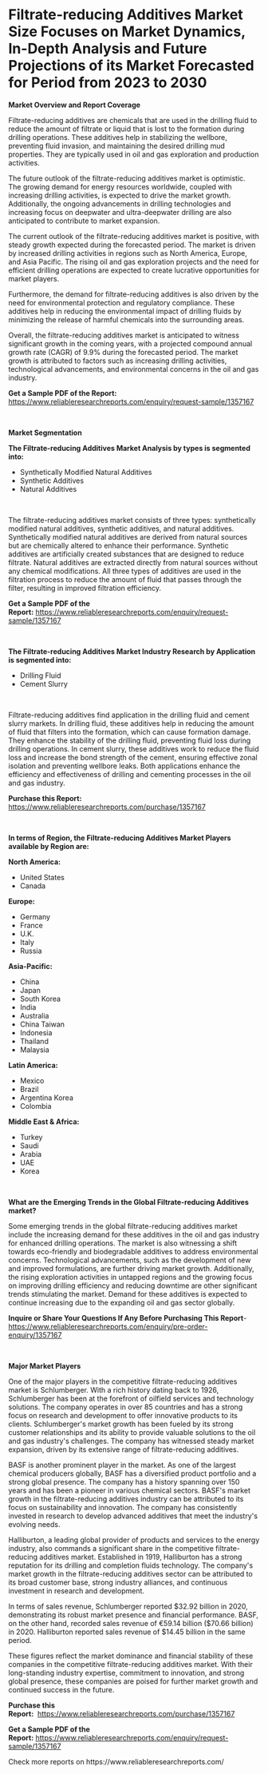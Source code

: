 <p><h1>Filtrate-reducing Additives Market Size Focuses on Market Dynamics, In-Depth Analysis and Future Projections of its Market Forecasted for Period from 2023 to 2030</h1></p><p><strong>Market Overview and Report Coverage</strong></p>
<p><p>Filtrate-reducing additives are chemicals that are used in the drilling fluid to reduce the amount of filtrate or liquid that is lost to the formation during drilling operations. These additives help in stabilizing the wellbore, preventing fluid invasion, and maintaining the desired drilling mud properties. They are typically used in oil and gas exploration and production activities.</p><p>The future outlook of the filtrate-reducing additives market is optimistic. The growing demand for energy resources worldwide, coupled with increasing drilling activities, is expected to drive the market growth. Additionally, the ongoing advancements in drilling technologies and increasing focus on deepwater and ultra-deepwater drilling are also anticipated to contribute to market expansion.</p><p>The current outlook of the filtrate-reducing additives market is positive, with steady growth expected during the forecasted period. The market is driven by increased drilling activities in regions such as North America, Europe, and Asia Pacific. The rising oil and gas exploration projects and the need for efficient drilling operations are expected to create lucrative opportunities for market players.</p><p>Furthermore, the demand for filtrate-reducing additives is also driven by the need for environmental protection and regulatory compliance. These additives help in reducing the environmental impact of drilling fluids by minimizing the release of harmful chemicals into the surrounding areas.</p><p>Overall, the filtrate-reducing additives market is anticipated to witness significant growth in the coming years, with a projected compound annual growth rate (CAGR) of 9.9% during the forecasted period. The market growth is attributed to factors such as increasing drilling activities, technological advancements, and environmental concerns in the oil and gas industry.</p></p>
<p><strong>Get a Sample PDF of the Report:</strong> <a href="https://www.reliableresearchreports.com/enquiry/request-sample/1357167">https://www.reliableresearchreports.com/enquiry/request-sample/1357167</a></p>
<p>&nbsp;</p>
<p><strong>Market Segmentation</strong></p>
<p><strong>The Filtrate-reducing Additives Market Analysis by types is segmented into:</strong></p>
<p><ul><li>Synthetically Modified Natural Additives</li><li>Synthetic Additives</li><li>Natural Additives</li></ul></p>
<p>&nbsp;</p>
<p><p>The filtrate-reducing additives market consists of three types: synthetically modified natural additives, synthetic additives, and natural additives. Synthetically modified natural additives are derived from natural sources but are chemically altered to enhance their performance. Synthetic additives are artificially created substances that are designed to reduce filtrate. Natural additives are extracted directly from natural sources without any chemical modifications. All three types of additives are used in the filtration process to reduce the amount of fluid that passes through the filter, resulting in improved filtration efficiency.</p></p>
<p><strong>Get a Sample PDF of the Report:</strong>&nbsp;<a href="https://www.reliableresearchreports.com/enquiry/request-sample/1357167">https://www.reliableresearchreports.com/enquiry/request-sample/1357167</a></p>
<p>&nbsp;</p>
<p><strong>The Filtrate-reducing Additives Market Industry Research by Application is segmented into:</strong></p>
<p><ul><li>Drilling Fluid</li><li>Cement Slurry</li></ul></p>
<p>&nbsp;</p>
<p><p>Filtrate-reducing additives find application in the drilling fluid and cement slurry markets. In drilling fluid, these additives help in reducing the amount of fluid that filters into the formation, which can cause formation damage. They enhance the stability of the drilling fluid, preventing fluid loss during drilling operations. In cement slurry, these additives work to reduce the fluid loss and increase the bond strength of the cement, ensuring effective zonal isolation and preventing wellbore leaks. Both applications enhance the efficiency and effectiveness of drilling and cementing processes in the oil and gas industry.</p></p>
<p><strong>Purchase this Report:</strong>&nbsp; <a href="https://www.reliableresearchreports.com/purchase/1357167">https://www.reliableresearchreports.com/purchase/1357167</a></p>
<p>&nbsp;</p>
<p><strong>In terms of Region, the Filtrate-reducing Additives Market Players available by Region are:</strong></p>
<p>
    <p> <strong> North America: </strong>
        <ul>
            <li>United States</li>
            <li>Canada</li>
        </ul>
        </p> 
    <p> <strong> Europe: </strong>
        <ul>
            <li>Germany</li>
            <li>France</li>
            <li>U.K.</li>
            <li>Italy</li>
            <li>Russia</li>
        </ul>
        </p> 
    <p> <strong> Asia-Pacific: </strong>
        <ul>
            <li>China</li>
            <li>Japan</li>
            <li>South Korea</li>
            <li>India</li>
            <li>Australia</li>
            <li>China Taiwan</li>
            <li>Indonesia</li>
            <li>Thailand</li>
            <li>Malaysia</li>
        </ul>
        </p> 
    <p> <strong> Latin America: </strong>
        <ul>
            <li>Mexico</li>
            <li>Brazil</li>
            <li>Argentina Korea</li>
            <li>Colombia</li>
        </ul>
        </p> 
    <p> <strong> Middle East & Africa: </strong>
        <ul>
            <li>Turkey</li>
            <li>Saudi</li>
            <li>Arabia</li>
            <li>UAE</li>
            <li>Korea</li>
        </ul>
    </p>
    </p>
<p>&nbsp;</p>
<p><strong>What are the Emerging Trends in the Global Filtrate-reducing Additives market?</strong></p>
<p><p>Some emerging trends in the global filtrate-reducing additives market include the increasing demand for these additives in the oil and gas industry for enhanced drilling operations. The market is also witnessing a shift towards eco-friendly and biodegradable additives to address environmental concerns. Technological advancements, such as the development of new and improved formulations, are further driving market growth. Additionally, the rising exploration activities in untapped regions and the growing focus on improving drilling efficiency and reducing downtime are other significant trends stimulating the market. Demand for these additives is expected to continue increasing due to the expanding oil and gas sector globally.</p></p>
<p><strong>Inquire or Share Your Questions If Any Before Purchasing This Report</strong>- <a href="https://www.reliableresearchreports.com/enquiry/pre-order-enquiry/1357167">https://www.reliableresearchreports.com/enquiry/pre-order-enquiry/1357167</a></p>
<p>&nbsp;</p>
<p><strong>Major Market Players</strong></p>
<p><p>One of the major players in the competitive filtrate-reducing additives market is Schlumberger. With a rich history dating back to 1926, Schlumberger has been at the forefront of oilfield services and technology solutions. The company operates in over 85 countries and has a strong focus on research and development to offer innovative products to its clients. Schlumberger's market growth has been fueled by its strong customer relationships and its ability to provide valuable solutions to the oil and gas industry's challenges. The company has witnessed steady market expansion, driven by its extensive range of filtrate-reducing additives.</p><p>BASF is another prominent player in the market. As one of the largest chemical producers globally, BASF has a diversified product portfolio and a strong global presence. The company has a history spanning over 150 years and has been a pioneer in various chemical sectors. BASF's market growth in the filtrate-reducing additives industry can be attributed to its focus on sustainability and innovation. The company has consistently invested in research to develop advanced additives that meet the industry's evolving needs.</p><p>Halliburton, a leading global provider of products and services to the energy industry, also commands a significant share in the competitive filtrate-reducing additives market. Established in 1919, Halliburton has a strong reputation for its drilling and completion fluids technology. The company's market growth in the filtrate-reducing additives sector can be attributed to its broad customer base, strong industry alliances, and continuous investment in research and development.</p><p>In terms of sales revenue, Schlumberger reported $32.92 billion in 2020, demonstrating its robust market presence and financial performance. BASF, on the other hand, recorded sales revenue of €59.14 billion ($70.66 billion) in 2020. Halliburton reported sales revenue of $14.45 billion in the same period.</p><p>These figures reflect the market dominance and financial stability of these companies in the competitive filtrate-reducing additives market. With their long-standing industry expertise, commitment to innovation, and strong global presence, these companies are poised for further market growth and continued success in the future.</p></p>
<p><strong>Purchase this Report:</strong>&nbsp;&nbsp;<a href="https://www.reliableresearchreports.com/purchase/1357167">https://www.reliableresearchreports.com/purchase/1357167</a></p>
<p></p>
<p><strong>Get a Sample PDF of the Report:</strong>&nbsp;<a href="https://www.reliableresearchreports.com/enquiry/request-sample/1357167">https://www.reliableresearchreports.com/enquiry/request-sample/1357167</a></p>
<p>Check more reports on https://www.reliableresearchreports.com/</p>